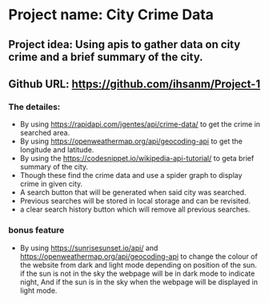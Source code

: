 # Project name: City Crime Data
## Project idea: Using apis to gather data on city crime and a brief summary of the city.
## Github URL: https://github.com/ihsanm/Project-1

### The detailes:

* By using https://rapidapi.com/jgentes/api/crime-data/ to get the crime in searched area.
* By using https://openweathermap.org/api/geocoding-api to get the longitude and latitude.
* By using the https://codesnippet.io/wikipedia-api-tutorial/ to geta brief summary of the city.
* Though these find the crime data and use a spider graph to display crime in given city.
* A search button that will be generated when said city was searched.
* Previous searches will be stored in local storage and can be revisited.
* a clear search history button which will remove all previous searches.

### bonus feature
* By using https://sunrisesunset.io/api/ and https://openweathermap.org/api/geocoding-api to change the colour of the website from dark and light mode depending on position of the sun. if the sun is not in the sky the webpage will be in dark mode to indicate night, And if the sun is in the sky when the webpage will be displayed in light mode.
